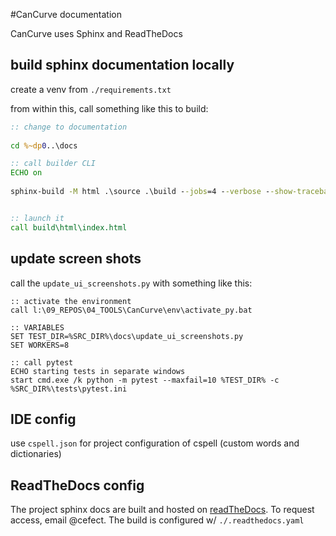 #CanCurve documentation

CanCurve uses Sphinx and ReadTheDocs

## build sphinx documentation locally
create a venv from `./requirements.txt`

from within this, call something like this to build:
```bat
:: change to documentation
 
cd %~dp0..\docs

:: call builder CLI
ECHO on
 
sphinx-build -M html .\source .\build --jobs=4 --verbose --show-traceback --nitpicky --warning-file=.\build\sphinx_warnings.txt -c .\source


:: launch it
call build\html\index.html
```

## update screen shots
call the `update_ui_screenshots.py` with something like this:
```
:: activate the environment
call l:\09_REPOS\04_TOOLS\CanCurve\env\activate_py.bat

:: VARIABLES
SET TEST_DIR=%SRC_DIR%\docs\update_ui_screenshots.py
SET WORKERS=8
 
:: call pytest
ECHO starting tests in separate windows
start cmd.exe /k python -m pytest --maxfail=10 %TEST_DIR% -c %SRC_DIR%\tests\pytest.ini

```

## IDE config
use `cspell.json` for project configuration of cspell (custom words and dictionaries)

## ReadTheDocs config
The project sphinx docs are built and hosted on [readTheDocs](https://app.readthedocs.org/projects/cancurve/). 
To request access, email @cefect.
The build is configured w/ `./.readthedocs.yaml`